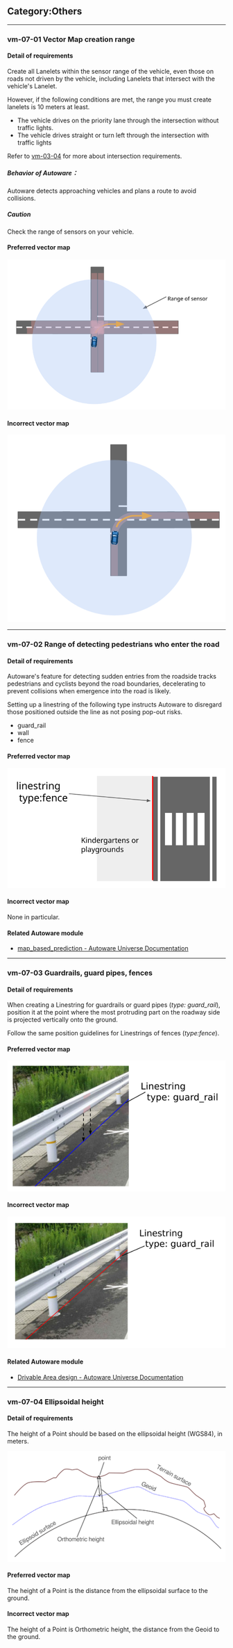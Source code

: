 ## Category:Others

---

### vm-07-01 Vector Map creation range

#### Detail of requirements <!-- omit in toc -->

Create all Lanelets within the sensor range of the vehicle, even those on roads not driven by the vehicle, including Lanelets that intersect with the vehicle's Lanelet.

However, if the following conditions are met, the range you must create lanelets is 10 meters at least.

- The vehicle drives on the priority lane through the intersection without traffic lights.
- The vehicle drives straight or turn left through the intersection with traffic lights

Refer to [vm-03-04](./category_intersection.md#vm-03-04-lanelet-creation-in-the-intersection) for more about intersection requirements.

##### Behavior of Autoware： <!-- omit in toc -->

Autoware detects approaching vehicles and plans a route to avoid collisions.

##### Caution

Check the range of sensors on your vehicle.

#### Preferred vector map <!-- omit in toc -->

![svg](../assets/vm-07-01_1.svg)

#### Incorrect vector map <!-- omit in toc -->

![svg](../assets/vm-07-01_2.svg)

---

### vm-07-02 Range of detecting pedestrians who enter the road

#### Detail of requirements <!-- omit in toc -->

Autoware's feature for detecting sudden entries from the roadside tracks pedestrians and cyclists beyond the road boundaries, decelerating to prevent collisions when emergence into the road is likely.

Setting up a linestring of the following type instructs Autoware to disregard those positioned outside the line as not posing pop-out risks.

- guard_rail
- wall
- fence

#### Preferred vector map <!-- omit in toc -->

![svg](../assets/vm-05-04_1.svg)

#### Incorrect vector map <!-- omit in toc -->

None in particular.

#### Related Autoware module

- [map_based_prediction - Autoware Universe Documentation](https://autowarefoundation.github.io/autoware.universe/main/perception/autoware_map_based_prediction/)

---

### vm-07-03 Guardrails, guard pipes, fences

#### Detail of requirements <!-- omit in toc -->

When creating a Linestring for guardrails or guard pipes (_type: guard_rail_), position it at the point where the most protruding part on the roadway side is projected vertically onto the ground.

Follow the same position guidelines for Linestrings of fences (_type:fence_).

#### Preferred vector map <!-- omit in toc -->

![png](../assets/vm-07-03_1.png)

#### Incorrect vector map <!-- omit in toc -->

![png](../assets/vm-07-03_2.png)

#### Related Autoware module

- [Drivable Area design - Autoware Universe Documentation](https://autowarefoundation.github.io/autoware.universe/main/planning/behavior_path_planner/autoware_behavior_path_planner_common/docs/behavior_path_planner_drivable_area_design/)

---

### vm-07-04 Ellipsoidal height

#### Detail of requirements <!-- omit in toc -->

The height of a Point should be based on the ellipsoidal height (WGS84), in meters.

![svg](../assets/vm-07-04_height_en.svg)

#### Preferred vector map <!-- omit in toc -->

The height of a Point is the distance from the ellipsoidal surface to the ground.

#### Incorrect vector map <!-- omit in toc -->

The height of a Point is Orthometric height, the distance from the Geoid to the ground.
